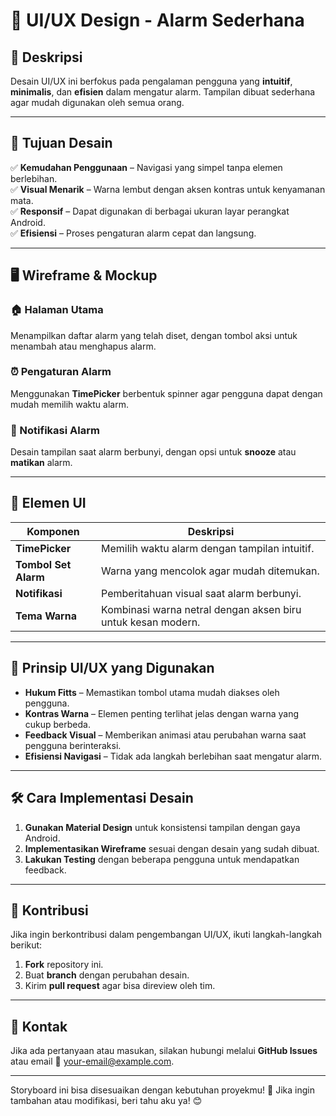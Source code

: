 # 🎨 UI/UX Design - Alarm Sederhana

## 📖 Deskripsi
Desain UI/UX ini berfokus pada pengalaman pengguna yang **intuitif**, **minimalis**, dan **efisien** dalam mengatur alarm. Tampilan dibuat sederhana agar mudah digunakan oleh semua orang.

---

## 🎯 Tujuan Desain
✅ **Kemudahan Penggunaan** – Navigasi yang simpel tanpa elemen berlebihan.  
✅ **Visual Menarik** – Warna lembut dengan aksen kontras untuk kenyamanan mata.  
✅ **Responsif** – Dapat digunakan di berbagai ukuran layar perangkat Android.  
✅ **Efisiensi** – Proses pengaturan alarm cepat dan langsung.  

---

## 🖥 Wireframe & Mockup
### 🏠 Halaman Utama
Menampilkan daftar alarm yang telah diset, dengan tombol aksi untuk menambah atau menghapus alarm.

### ⏰ Pengaturan Alarm
Menggunakan **TimePicker** berbentuk spinner agar pengguna dapat dengan mudah memilih waktu alarm.

### 🔔 Notifikasi Alarm
Desain tampilan saat alarm berbunyi, dengan opsi untuk **snooze** atau **matikan** alarm.

---

## 🎨 Elemen UI
| **Komponen**       | **Deskripsi** |
|------------------|--------------|
| **TimePicker**  | Memilih waktu alarm dengan tampilan intuitif. |
| **Tombol Set Alarm** | Warna yang mencolok agar mudah ditemukan. |
| **Notifikasi** | Pemberitahuan visual saat alarm berbunyi. |
| **Tema Warna** | Kombinasi warna netral dengan aksen biru untuk kesan modern. |

---

## 📜 Prinsip UI/UX yang Digunakan
- **Hukum Fitts** – Memastikan tombol utama mudah diakses oleh pengguna.  
- **Kontras Warna** – Elemen penting terlihat jelas dengan warna yang cukup berbeda.  
- **Feedback Visual** – Memberikan animasi atau perubahan warna saat pengguna berinteraksi.  
- **Efisiensi Navigasi** – Tidak ada langkah berlebihan saat mengatur alarm.  

---

## 🛠 Cara Implementasi Desain
1. **Gunakan Material Design** untuk konsistensi tampilan dengan gaya Android.  
2. **Implementasikan Wireframe** sesuai dengan desain yang sudah dibuat.  
3. **Lakukan Testing** dengan beberapa pengguna untuk mendapatkan feedback.  

---

## 🙌 Kontribusi
Jika ingin berkontribusi dalam pengembangan UI/UX, ikuti langkah-langkah berikut:
1. **Fork** repository ini.
2. Buat **branch** dengan perubahan desain.
3. Kirim **pull request** agar bisa direview oleh tim.

---

## 📩 Kontak
Jika ada pertanyaan atau masukan, silakan hubungi melalui **GitHub Issues** atau email 📧 [your-email@example.com](mailto:your-email@example.com).

---

Storyboard ini bisa disesuaikan dengan kebutuhan proyekmu! 🚀 Jika ingin tambahan atau modifikasi, beri tahu aku ya! 😊

